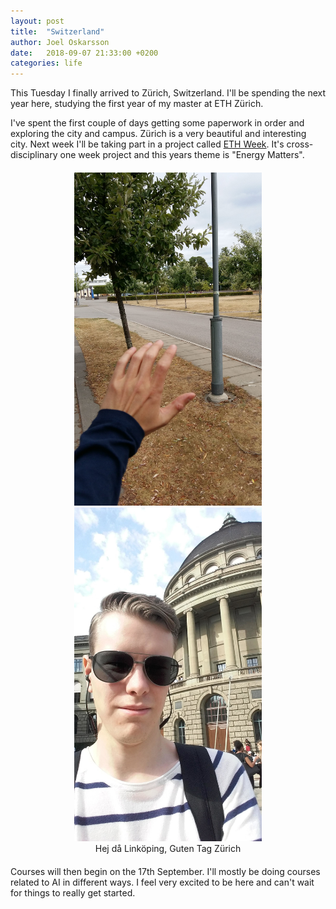 ```yaml
---
layout: post
title:  "Switzerland"
author: Joel Oskarsson
date:   2018-09-07 21:33:00 +0200
categories: life
---
```

This Tuesday I finally arrived to Zürich, Switzerland.
I'll be spending the next year here, studying the first year of my master at ETH Zürich.

I've spent the first couple of days getting some paperwork in order and exploring the city and campus.
Zürich is a very beautiful and interesting city.
Next week I'll be taking part in a project called [ETH Week](https://www.ethz.ch/en/the-eth-zurich/sustainability/lehre/ETHweek.html).
It's cross-disciplinary one week project and this years theme is "Energy Matters".

<div style="text-align: center; margin: 20px 0px;">
    <img src="/assets/img/goodbye_liu.jpg" width="300px" style="margin: auto; display: inline">
    <img src="/assets/img/hello_eth.jpg" width="300px" style="margin: auto; display: inline">
    <br>
    <div class="caption">
        Hej då Linköping, Guten Tag Zürich
    </div>
</div>

Courses will then begin on the 17th September. I'll mostly be doing courses related to AI in different ways.
I feel very excited to be here and can't wait for things to really get started.
